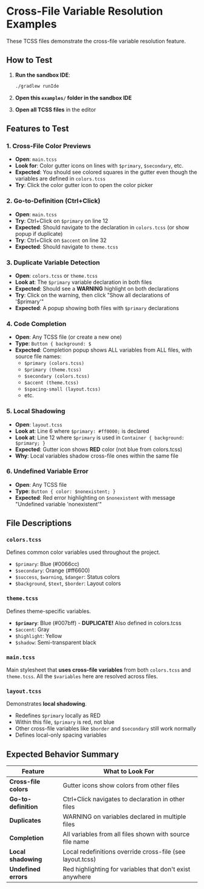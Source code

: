 # Cross-File Variable Resolution Examples

These TCSS files demonstrate the cross-file variable resolution feature.

## How to Test

1. **Run the sandbox IDE**:
   ```bash
   ./gradlew runIde
   ```

2. **Open this `examples/` folder in the sandbox IDE**

3. **Open all TCSS files** in the editor

## Features to Test

### 1. Cross-File Color Previews
- **Open**: `main.tcss`
- **Look for**: Color gutter icons on lines with `$primary`, `$secondary`, etc.
- **Expected**: You should see colored squares in the gutter even though the variables are defined in `colors.tcss`
- **Try**: Click the color gutter icon to open the color picker

### 2. Go-to-Definition (Ctrl+Click)
- **Open**: `main.tcss`
- **Try**: Ctrl+Click on `$primary` on line 12
- **Expected**: Should navigate to the declaration in `colors.tcss` (or show popup if duplicate)
- **Try**: Ctrl+Click on `$accent` on line 32
- **Expected**: Should navigate to `theme.tcss`

### 3. Duplicate Variable Detection
- **Open**: `colors.tcss` or `theme.tcss`
- **Look at**: The `$primary` variable declaration in both files
- **Expected**: Should see a **WARNING** highlight on both declarations
- **Try**: Click on the warning, then click "Show all declarations of '$primary'"
- **Expected**: A popup showing both files with `$primary` declarations

### 4. Code Completion
- **Open**: Any TCSS file (or create a new one)
- **Type**: `Button { background: $`
- **Expected**: Completion popup shows ALL variables from ALL files, with source file names:
  - `$primary (colors.tcss)`
  - `$primary (theme.tcss)`
  - `$secondary (colors.tcss)`
  - `$accent (theme.tcss)`
  - `$spacing-small (layout.tcss)`
  - etc.

### 5. Local Shadowing
- **Open**: `layout.tcss`
- **Look at**: Line 6 where `$primary: #ff0000;` is declared
- **Look at**: Line 12 where `$primary` is used in `Container { background: $primary; }`
- **Expected**: Gutter icon shows **RED** color (not blue from colors.tcss)
- **Why**: Local variables shadow cross-file ones within the same file

### 6. Undefined Variable Error
- **Open**: Any TCSS file
- **Type**: `Button { color: $nonexistent; }`
- **Expected**: Red error highlighting on `$nonexistent` with message "Undefined variable 'nonexistent'"

## File Descriptions

### `colors.tcss`
Defines common color variables used throughout the project.
- `$primary`: Blue (#0066cc)
- `$secondary`: Orange (#ff6600)
- `$success`, `$warning`, `$danger`: Status colors
- `$background`, `$text`, `$border`: Layout colors

### `theme.tcss`
Defines theme-specific variables.
- **`$primary`**: Blue (#007bff) - **DUPLICATE!** Also defined in colors.tcss
- `$accent`: Gray
- `$highlight`: Yellow
- `$shadow`: Semi-transparent black

### `main.tcss`
Main stylesheet that **uses cross-file variables** from both `colors.tcss` and `theme.tcss`.
All the `$variables` here are resolved across files.

### `layout.tcss`
Demonstrates **local shadowing**.
- Redefines `$primary` locally as RED
- Within this file, `$primary` is red, not blue
- Other cross-file variables like `$border` and `$secondary` still work normally
- Defines local-only spacing variables

## Expected Behavior Summary

| Feature | What to Look For |
|---------|------------------|
| **Cross-file colors** | Gutter icons show colors from other files |
| **Go-to-definition** | Ctrl+Click navigates to declaration in other files |
| **Duplicates** | WARNING on variables declared in multiple files |
| **Completion** | All variables from all files shown with source file name |
| **Local shadowing** | Local redefinitions override cross-file (see layout.tcss) |
| **Undefined errors** | Red highlighting for variables that don't exist anywhere |
